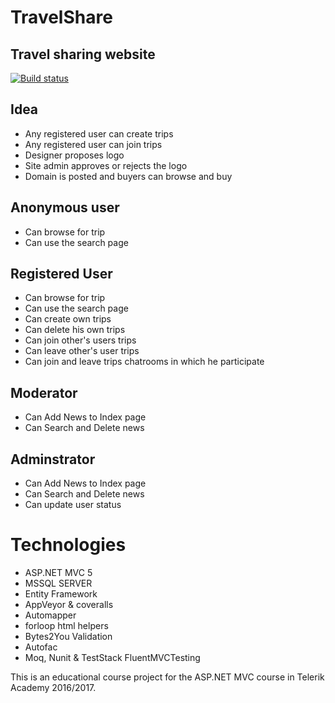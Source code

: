 # TravelShare
## Travel sharing website
[![Build status](https://ci.appveyor.com/api/projects/status/kchvi6vb2qjcosi8?svg=true)](https://ci.appveyor.com/project/antoanLengerdjiev/travelsharemvc)

## Idea
- Any registered user can create trips
- Any registered user can join trips
- Designer proposes logo 
- Site admin approves or rejects the logo
- Domain is posted and buyers can browse and buy

## Anonymous user
- Can browse for trip
- Can use the search page

## Registered User
- Can browse for trip
- Can use the search page
- Can create own trips
- Can delete his own trips
- Can join other's users trips
- Can leave other's user trips
- Can join and leave trips chatrooms in which he participate

## Moderator
- Can Add News to Index page
- Can Search and Delete news


## Adminstrator
- Can Add News to Index page
- Can Search and Delete news
- Can update user status


# Technologies
- ASP.NET MVC 5
- MSSQL SERVER 
- Entity Framework
- AppVeyor & coveralls
- Automapper
- forloop html helpers
- Bytes2You Validation
- Autofac
- Moq, Nunit & TestStack FluentMVCTesting

This is an educational course project for the ASP.NET MVC course in Telerik Academy 2016/2017.
